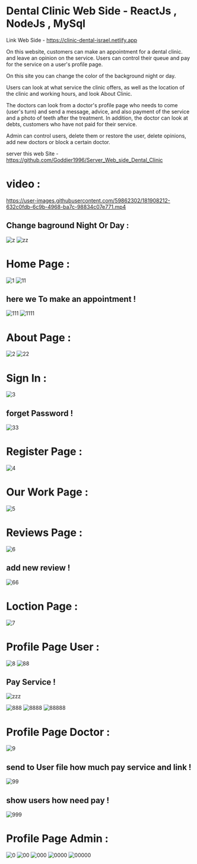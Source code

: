 # Dental Clinic Web Side - ReactJs , NodeJs , MySql
  
Link Web Side - https://clinic-dental-israel.netlify.app 

On this website, customers can make an appointment for a dental clinic.
and leave an opinion on the service.
Users can control their queue and pay for the service on a user's profile page.

On this site you can change the color of the background night or day.
  
Users can look at what service the clinic offers, as well as the location of the clinic and working hours, and look About Clinic.

The doctors can look from a doctor's profile page who needs to come (user's turn) and send a message, advice, and also payment of the service and a photo of teeth after the treatment.
In addition, the doctor can look at debts, customers who have not paid for their service.

Admin can control users, delete them or restore the user, delete opinions, add new doctors or block a certain doctor.


server this web Site - https://github.com/Goddier1996/Server_Web_side_Dental_Clinic


# video :

https://user-images.githubusercontent.com/59862302/181908212-632c0fdb-6c9b-4968-ba7c-98834c07e771.mp4

## Change baground Night Or Day :

![z](https://user-images.githubusercontent.com/59862302/181908765-b7b807ad-ecf0-49d4-911b-e61da632d9b9.jpg)
![zz](https://user-images.githubusercontent.com/59862302/181908768-3dee0c14-24cc-41da-905c-967c64ab5b67.jpg)


# Home Page :

![1](https://user-images.githubusercontent.com/59862302/181908265-6e717145-40df-440d-8371-c975ccd127dc.jpg)
![11](https://user-images.githubusercontent.com/59862302/181908300-5f7d7b09-76c4-4956-bebd-7a37c90b1c80.jpg)

## here we To make an appointment !

![111](https://user-images.githubusercontent.com/59862302/181908308-ee8d2763-4875-4faf-9573-3e0e9a7ec7f2.jpg)
![1111](https://user-images.githubusercontent.com/59862302/181908333-6273d85a-969e-48f7-9ae2-b816ec18cc6e.jpg)

# About Page :

![2](https://user-images.githubusercontent.com/59862302/181908343-e72e3b17-3dcd-4566-8157-de549ccca868.jpg)
![22](https://user-images.githubusercontent.com/59862302/181908349-723f9490-ebe9-4bd9-add7-a60ec70c091a.jpg)

# Sign In :

![3](https://user-images.githubusercontent.com/59862302/181908386-95fce6a8-b4a9-4a1f-aa16-3fc7474275f0.jpg)

## forget Password !
![33](https://user-images.githubusercontent.com/59862302/181908393-bff34c9d-48ec-46bc-a2ef-eadbd15d8f75.jpg)

# Register Page :

![4](https://user-images.githubusercontent.com/59862302/181908428-d1d79032-3c35-4f01-949c-863abf759078.jpg)

# Our Work Page :

![5](https://user-images.githubusercontent.com/59862302/181908447-780d5447-af82-4db2-afb7-baf9efc660c8.jpg)

# Reviews Page :

![6](https://user-images.githubusercontent.com/59862302/181908461-6f4882ef-d5f7-4984-934d-0747c9614b57.jpg)

## add new review !
![66](https://user-images.githubusercontent.com/59862302/181908473-a56e2b84-1719-4161-a6fe-e9113a2da9ea.jpg)

# Loction Page :

![7](https://user-images.githubusercontent.com/59862302/181908492-d3a2c280-155e-42b7-88c5-de7d0f72effb.jpg)

# Profile Page User :

![8](https://user-images.githubusercontent.com/59862302/181908511-52618738-8586-4069-92a3-f172cf176cf9.jpg)
![88](https://user-images.githubusercontent.com/59862302/181908523-de7a927b-10c2-4981-82f0-f854768eae6b.jpg)

## Pay Service !
![zzz](https://user-images.githubusercontent.com/59862302/181908900-53e2285e-4e1f-4e69-914c-1d3df331d708.jpg)

![888](https://user-images.githubusercontent.com/59862302/181908525-be924135-58f1-4233-adea-d1641c56d926.jpg)
![8888](https://user-images.githubusercontent.com/59862302/181908532-cf6692d3-bde7-4dff-8750-1993b9b89be0.jpg)
![88888](https://user-images.githubusercontent.com/59862302/181908542-ae7a67c7-e4ed-4eb8-a0a8-50ab3be109e3.jpg)

# Profile Page Doctor :

![9](https://user-images.githubusercontent.com/59862302/181908558-dcd7291e-1948-4bce-8afa-9f11f2b912d3.jpg)

## send to User file how much pay service and link !
![99](https://user-images.githubusercontent.com/59862302/181908586-06cb4d36-6254-4a46-af06-9554047ec846.jpg)

## show users how need pay !
![999](https://user-images.githubusercontent.com/59862302/181908609-24f112f8-9bee-4b03-b4a0-29e54757d6a3.jpg)


# Profile Page Admin :

![0](https://user-images.githubusercontent.com/59862302/181908639-75c93505-6ced-48c7-a4ad-a278c9c4f6ad.jpg)
![00](https://user-images.githubusercontent.com/59862302/181908644-e8060580-d95b-4187-a085-a23484b5330e.jpg)
![000](https://user-images.githubusercontent.com/59862302/181908648-32104004-36f9-47f5-941d-8daaa012da4d.jpg)
![0000](https://user-images.githubusercontent.com/59862302/181908658-50bcfe02-4df2-4e70-a9ab-92de339db519.jpg)
![00000](https://user-images.githubusercontent.com/59862302/181908660-c5db7378-ee4e-4e22-9bf1-8f3617238722.jpg)
















